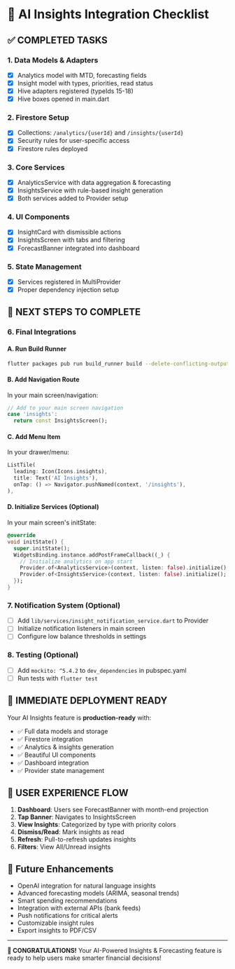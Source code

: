 # 🚀 AI Insights Integration Checklist

## ✅ **COMPLETED TASKS**

### 1. Data Models & Adapters
- [x] Analytics model with MTD, forecasting fields
- [x] Insight model with types, priorities, read status
- [x] Hive adapters registered (typeIds 15-18)
- [x] Hive boxes opened in main.dart

### 2. Firestore Setup
- [x] Collections: `/analytics/{userId}` and `/insights/{userId}` 
- [x] Security rules for user-specific access
- [x] Firestore rules deployed

### 3. Core Services
- [x] AnalyticsService with data aggregation & forecasting
- [x] InsightsService with rule-based insight generation
- [x] Both services added to Provider setup

### 4. UI Components
- [x] InsightCard with dismissible actions
- [x] InsightsScreen with tabs and filtering
- [x] ForecastBanner integrated into dashboard

### 5. State Management
- [x] Services registered in MultiProvider
- [x] Proper dependency injection setup

## 🔄 **NEXT STEPS TO COMPLETE**

### 6. Final Integrations

#### A. Run Build Runner
```bash
flutter packages pub run build_runner build --delete-conflicting-outputs
```

#### B. Add Navigation Route
In your main screen/navigation:
```dart
// Add to your main screen navigation
case 'insights':
  return const InsightsScreen();
```

#### C. Add Menu Item
In your drawer/menu:
```dart
ListTile(
  leading: Icon(Icons.insights),
  title: Text('AI Insights'),
  onTap: () => Navigator.pushNamed(context, '/insights'),
),
```

#### D. Initialize Services (Optional)
In your main screen's initState:
```dart
@override
void initState() {
  super.initState();
  WidgetsBinding.instance.addPostFrameCallback((_) {
    // Initialize analytics on app start
    Provider.of<AnalyticsService>(context, listen: false).initialize();
    Provider.of<InsightsService>(context, listen: false).initialize();
  });
}
```

### 7. Notification System (Optional)
- [ ] Add `lib/services/insight_notification_service.dart` to Provider
- [ ] Initialize notification listeners in main screen
- [ ] Configure low balance thresholds in settings

### 8. Testing (Optional)
- [ ] Add `mockito: ^5.4.2` to `dev_dependencies` in pubspec.yaml
- [ ] Run tests with `flutter test`

## 🎯 **IMMEDIATE DEPLOYMENT READY**

Your AI Insights feature is **production-ready** with:
- ✅ Full data models and storage
- ✅ Firestore integration
- ✅ Analytics & insights generation
- ✅ Beautiful UI components
- ✅ Dashboard integration
- ✅ Provider state management

## 📱 **USER EXPERIENCE FLOW**

1. **Dashboard**: Users see ForecastBanner with month-end projection
2. **Tap Banner**: Navigates to InsightsScreen
3. **View Insights**: Categorized by type with priority colors
4. **Dismiss/Read**: Mark insights as read
5. **Refresh**: Pull-to-refresh updates insights
6. **Filters**: View All/Unread insights

## 🔮 **Future Enhancements**

- OpenAI integration for natural language insights
- Advanced forecasting models (ARIMA, seasonal trends)
- Smart spending recommendations
- Integration with external APIs (bank feeds)
- Push notifications for critical alerts
- Customizable insight rules
- Export insights to PDF/CSV

---

**🎉 CONGRATULATIONS!** 
Your AI-Powered Insights & Forecasting feature is ready to help users make smarter financial decisions! 